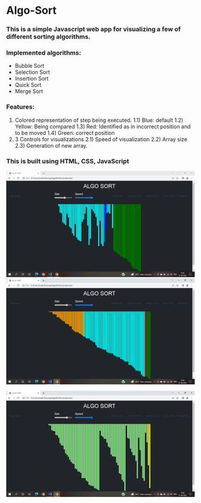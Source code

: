 # Algo-Sort
### This is a simple Javascript web app for visualizing a few of different sorting algorithms.
### Implemented algorithms:
- Bubble Sort 
- Selection Sort
- Insertion Sort
- Quick Sort
- Merge Sort
### Features:
1) Colored representation of step being executed.
  1.1) Blue: default
  1.2) Yellow: Being compared
  1.3) Red: Identified as in incorrect position and to be moved
  1.4) Green: correct position
2) 3 Controls for visualizations
  2.1) Speed of visualization 
  2.2) Array size
  2.3) Generation of new array.

### This is built using HTML, CSS, JavaScript <br/>



<img src="https://github.com/Goalline-byte/Algo-Sort/blob/main/image_ss/1.png"> <br/>
<img src="https://github.com/Goalline-byte/Algo-Sort/blob/main/image_ss/3.png"> <br/>

<img src="https://github.com/Goalline-byte/Algo-Sort/blob/main/image_ss/6.png"> <br/>
